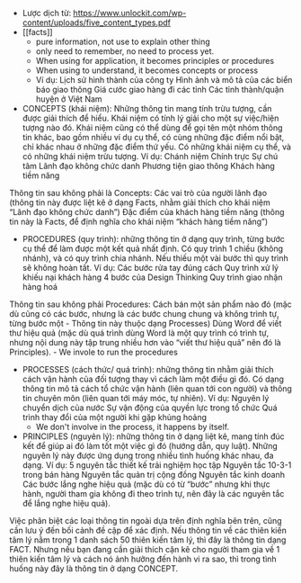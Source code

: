 - Lược dịch từ: https://www.unlockit.com/wp-content/uploads/five_content_types.pdf
- [[facts]] 
    - pure information, not use to explain other thing 
    - only need to remember, no need to process yet.
    - When using for application, it becomes principles or procedures
    - When using to understand, it becomes concepts or process
    - Ví dụ: 
Lịch sử hình thành của công ty
Hình ảnh và mô tả của các biển báo giao thông
Giá cước giao hàng đi các tỉnh
Các tỉnh thành/quận huyện ở Việt Nam
- CONCEPTS (khái niệm): Những thông tin mang tính trừu tượng, cần được giải thích để hiểu. Khái niệm có tính lý giải cho một sự việc/hiện tượng nào đó. Khái niệm cũng có thể dùng để gọi tên một nhóm thông tin khác, bao gồm nhiều ví dụ cụ thể, có cùng những đặc điểm nổi bật, chỉ khác nhau ở những đặc điểm thứ yếu. Có những khái niệm cụ thể, và có những khái niệm trừu tượng.
Ví dụ:
Chánh niệm
Chính trực
Sự chú tâm
Lãnh đạo không chức danh
Phương tiện giao thông
Khách hàng tiềm năng

Thông tin sau không phải là Concepts:
Các vai trò của người lãnh đạo (thông tin này được liệt kê ở dạng Facts, nhằm giải thích cho khái niệm “Lãnh đạo không chức danh”)
Đặc điểm của khách hàng tiềm năng (thông tin này là Facts, để định nghĩa cho khái niệm “khách hàng tiềm năng”)

- PROCEDURES (quy trình): những thông tin ở dạng quy trình, từng bước cụ thể để làm được một kết quả nhất định. Có quy trình 1 chiều (không nhánh), và có quy trình chia nhánh. Nếu thiếu một vài bước thì quy trình sẽ không hoàn tất.
Ví dụ:
Các bước rửa tay đúng cách
Quy trình xử lý khiếu nại khách hàng
4 bước của Design Thinking
Quy trình giao nhận hàng hoá

Thông tin sau không phải Procedures:
Cách bán một sản phẩm nào đó (mặc dù cũng có các bước, nhưng là các bước chung chung và không trình tự, từng bước một - Thông tin này thuộc dạng Processes)
Dùng Word để viết thư hiệu quả (mặc dù quá trình dùng Word là một quy trình có trình tự, nhưng nội dung này tập trung nhiều hơn vào “viết thư hiệu quả” nên đó là Principles).
    - We invole to run the procedures
- PROCESSES (cách thức/ quá trình): những thông tin nhằm giải thích cách vận hành của đối tượng thay vì cách làm một điều gì đó. Có dạng thông tin mô tả cách tổ chức vận hành (liên quan tới con người) và thông tin chuyên môn (liên quan tới máy móc, tự nhiên).
Ví dụ:
Nguyên lý chuyển dịch của nước
Sự vận động của quyền lực trong tổ chức
Quá trình thay đổi của một người khi gặp khủng hoảng
    - We don't involve in the process, it happens by itself.
- PRINCIPLES (nguyên lý): những thông tin ở dạng liệt kê, mang tính đúc kết để giúp ai đó làm tốt một việc gì đó (hướng dẫn, quy luật). Những nguyên lý này được ứng dụng trong nhiều tình huống khác nhau, đa dạng.
Ví dụ:
5 nguyên tắc thiết kế trải nghiệm học tập
Nguyên tắc 10-3-1 trong bán hàng
Nguyên tắc quản trị cộng đồng
Nguyên tắc kinh doanh
Các bước lắng nghe hiệu quả (mặc dù có từ “bước” nhưng khi thực hành, người tham gia không đi theo trình tự, nên đây là các nguyên tắc để lắng nghe hiệu quả).

Việc phân biệt các loại thông tin ngoài dựa trên định nghĩa bên trên, cũng cần lưu ý đến bối cảnh đề cập để xác định. Nếu thông tin về các thiên kiến tâm lý nằm trong 1 danh sách 50 thiên kiến tâm lý, thì đây là thông tin dạng FACT. Nhưng nếu bạn đang cần giải thích cặn kẽ cho người tham gia về 1 thiên kiến tâm lý và cách nó ảnh hưởng đến hành vi ra sao, thì trong tình huống này đây là thông tin ở dạng CONCEPT.
